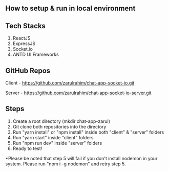 ## How to setup & run in local environment

Tech Stacks
------------
1. ReactJS
2. ExpressJS
3. Socket.io
4. ANTD UI Frameworks

GitHub Repos
------------
Client - https://github.com/zarulrahim/chat-app-socket-io.git

Server - https://github.com/zarulrahim/chat-app-socket-io-server.git

Steps
------------
1. Create a root directory (mkdir chat-app-zarul)
2. Git clone both repositories into the directory
3. Run "yarn install" or "npm install" inside both "client" & "server" folders
4. Run "yarn start" inside "client" folders
5. Run "npm run dev" inside "server" folders
6. Ready to test!

*Please be noted that step 5 will fail if you don't install nodemon in your system. Please run "npm i -g nodemon" and retry step 5. 
